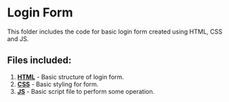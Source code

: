 # Login Form

This folder includes the code for basic login form created using HTML, CSS and JS.

## Files included:

1. **[HTML](index.html/)** - Basic structure of login form.
2. **[CSS](style.css/)** - Basic styling for form.
3. **[JS](script.js/)** - Basic script file to perform some operation.
